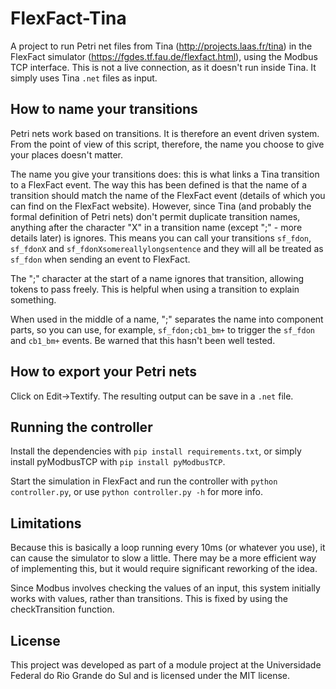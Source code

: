# FlexFact-Tina

A project to run Petri net files from Tina (http://projects.laas.fr/tina) in the FlexFact simulator (https://fgdes.tf.fau.de/flexfact.html), using the Modbus TCP interface. This is not a live connection, as it doesn't run inside Tina. It simply uses Tina `.net` files as input.

## How to name your transitions

Petri nets work based on transitions. It is therefore an event driven system. From the point of view of this script, therefore, the name you choose to give your places doesn't matter.

The name you give your transitions does: this is what links a Tina transition to a FlexFact event. The way this has been defined is that the name of a transition should match the name of the FlexFact event (details of which you can find on the FlexFact website). However, since Tina (and probably the formal definition of Petri nets) don't permit duplicate transition names, anything after the character "X" in a transition name (except ";" - more details later) is ignores. This means you can call your transitions `sf_fdon`, `sf_fdonX` and `sf_fdonXsomereallylongsentence` and they will all be treated as `sf_fdon` when sending an event to FlexFact.

The ";" character at the start of a name ignores that transition, allowing tokens to pass freely. This is helpful when using a transition to explain something.

When used in the middle of a name, ";" separates the name into component parts, so you can use, for example, `sf_fdon;cb1_bm+` to trigger the `sf_fdon` and `cb1_bm+` events. Be warned that this hasn't been well tested.

## How to export your Petri nets

Click on Edit->Textify. The resulting output can be save in a `.net` file.

## Running the controller

Install the dependencies with `pip install requirements.txt`, or simply install pyModbusTCP with `pip install pyModbusTCP`.

Start the simulation in FlexFact and run the controller with `python controller.py`, or use `python controller.py -h` for more info.

## Limitations

Because this is basically a loop running every 10ms (or whatever you use), it can cause the simulator to slow a little. There may be a more efficient way of implementing this, but it would require significant reworking of the idea.

Since Modbus involves checking the values of an input, this system initially works with values, rather than transitions. This is fixed by using the checkTransition function.

## License

This project was developed as part of a module project at the Universidade Federal do Rio Grande do Sul and is licensed under the MIT license.
